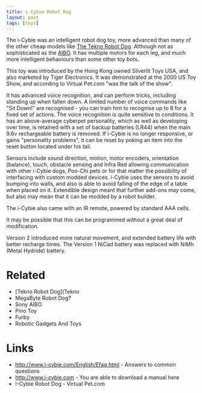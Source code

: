 ```yaml
---
title: i Cybie Robot Dog
layout: post
tags: [toys]
---
```

The i-Cybie was an intelligent robot dog toy, more advanced than many of the other cheap models like [The Tekno Robot Dog](/Tekno+Robot+Dog). Although not as sophisticated as the [AIBO](/Aibo). It has multiple
motors for each leg, and much more intelligent behaviours than some other toy bots.

This toy was introduced by the Hong Kong owned Silverlit Toys USA, and also marketed by Tiger Electronics. It was demonstrated at the 2000 US Toy Show, and according to Virtual Pet.com "was the talk of the show".

It has advanced voice recognition, and can perform tricks, including standing up when fallen down. A limited number of voice commands like "Sit Down!" are recognised - you can train him to recognise up to 8 for a fixed set of actions. The voice recognition is quite sensitive to conditions. It has an above-average cyberpet personality, which as well as developing over time, is retained with a set of backup batteries (LR44) when the main 9.6v rechargeable battery is removed. If i-Cybie is no longer responsive, or gains "personality problems", it can be reset by poking an item into the reset button located under his tail.

Sensors include sound direction, motion, motor encoders, orientation (balance), touch, obstacle sensing and Infra Red allowing communication with other i-Cybie dogs, Poo-Chi pets or for that matter the possibility of interfacing with custom modded devices. i-Cybie uses the sensors to avoid bumping into walls, and also is able to avoid falling of the edge of a table when placed on it. Extendible design meant that further add-ons may come, but also may mean that it can be modded by a robot builder.

The i-Cybie also came with an IR remote, powered by standard AAA cells.

It may be possible that this can be programmed without a great deal of modification.

Version 2 introduced more natural movement, and extended battery life with better recharge times. The Version 1 NiCad battery was replaced with NiMh (Metal Hydride) battery.

# Related
* [Tekno Robot Dog](Tekno
* MegaByte Robot Dog?
* Sony AIBO
* Pino Toy
* Furby
* Robotic Gadgets And Toys

# Links
* http://www.i-cybie.com/English/Efaq.html - Answers to common questions
* http://www.i-cybie.com - You are able to download a manual here
* I-Cybie Robot Dog - Virtual Pet.com